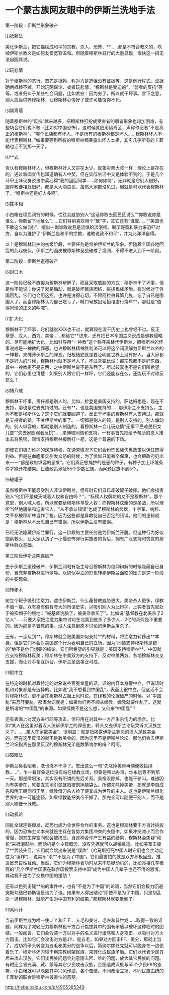 # 一个蒙古族网友眼中的伊斯兰洗地手法

第一阶段：伊斯兰形象破产  

⑴抵赖法  

美化伊斯兰，把它描绘成和平的宗教，杀人、恐怖、\*\*……都是不符合教义的，吹嘘伊斯兰教义是如何友爱宽容温和。但随着穆斯林丑行的大量显现，很快这一招无法自圆其说。  

⑵玩悲情  

对于穆斯林的恶行，首先是抵赖，称对方是造谣没有证据等，这是例行程式。证据确凿抵赖不掉，开始玩阴谋论，或者玩悲情，“穆斯林是受迫的”，“弱者的反抗”等等。或者归纠于某些社会问题，比如贫穷：因为穷了，所以就干坏事。言下之意，别人应当供养穆斯林，让穆斯林心情好了或许可能饶你不死。  

⑶隔离墙  

随着穆斯林的“反抗”越来越多，把穆斯林打扮成受害者的弱者形象也越加困难，有些场合它们也不敢（比如对中国恐怖）。这时候就应用隔离区，声称作恶者“不是真正的穆斯林”，“哪个民族都有坏人，不是所有的穆斯林都是坏人……穆斯林坏人不能代表穆斯林。”如果要等到所有的穆斯林都暴露出坏人本相，其实几乎所有的卡菲勒也活不到那一天了。  

⑷\*\*式  

否认有穆斯林坏人，但穆斯林好人又实在太少。就象彩票大奖一样：理论上是存在的，通过新闻宣传也知道确有人中奖，但在实际生活中又是体验不到的。于是几个马甲上阵现身说法中奖心得“我的回回同学……如何如何”，无非就是它们人很好，跟异教徒相处很好，都是大大滴良民，虽然大家都没见过，但就是可以代表穆斯林了，“穆斯林还是好人多啊”。  

⑸露本相  

小白帽在理屈词穷的时候，往往会威胁别人“这话你敢去回民区说么”“你敢说你是谁么，你敢留下地址么”……它们特别喜欢用个“敢”字，其它还有“谁敢……”“美国也不敢这么做(说)”，摆出一副谁敢说我是流氓的流氓相。展示野蛮和暴力来恐吓对方，自以为维护了“伊斯兰是和平的宗教，谁敢说我不和平”，并为此洋洋自得。  


以上是穆斯林辩护的初级阶段，主要任务是维护伊斯兰的形象。但随着全国各地回乱的此起彼伏，伊斯兰的画皮被穆斯林圣战破成了渔网，不得不进入到下一阶段。


第二阶段：伊斯兰道德破产  

⑹封口术  

这一阶段已经不直接为穆斯林辩解了，而且采取威胁的方式：穆斯林干了坏事，但是你不能说；你说了就是煽动，就是破坏民族团结，挑拔民族矛盾。有时候对于外国回乱，它们也会用这招。也许是洗得心切，不顾阿拉伯算第几族，忘了自已是哪国人了。而当穆斯林认为自已吃亏了，喊口号放狠话抬棺游行烧车\*\*，那就是“值得同情的正义的呐喊”。  

⑺扩大化  

穆斯林干了坏事，它们就说XXX也干过，就算现在没干历史上也曾经干过。反正基督、汉人、西方、美帝……都给它\*\*进来，还有把日本军国主义说成是佛教侵略的。尽可能地扩大化，比如引导用“一神教”这个称呼来替代伊斯兰，把穆斯林的坏事说成是一神教的罪恶。也许穆斯林精神胜利法可以将这个词理解为伊斯兰以外的一神教，来摊薄伊斯兰的罪恶。归根结底就是要证明这世界上没有好人，当大家都不是好人的时候，穆斯林也就不是坏人了。不过真要比烂：那宗教都不是好东西，其中一神教更不是东西，之中伊斯兰最不是东西了。所以较真也不是它们所希望的，它们心里也清楚：如果别人跟它们一样坏，它们还能存在么，还能玩不对称反抗么！  

⑻猪八戒  

穆斯林干坏事，责任都是别人的。比如，拉登是美国支持的，萨达姆也是，现在不支持，那也是过去支持过的。还有\*\*，也是美国支持的……那伊斯兰不支持么，主角不都是穆斯林么？这个它们就要回避了。反正干坏事的穆斯林有人支持过，那就是支持者的错，不关伊斯兰的事了。一切都是别人的错，是别人支持的，别人煽动的，别人纵容的，那就是别人制造的。看穆斯林一会儿玩悲情“无辜平民难民妇女儿童”“失去家园弱者反抗”……来博取同情和支持，一有事首先把给予帮助的恩人推出去背黑锅，同情支持穆斯林被倒打一耙，这是个普遍的下场。  

即使它们极力维护的民族特权，在通常情况下它们会粉饰民族优惠政策以保住既得利益。但是在血腥事实引发众怒的时候，为了信仰只能丢卒保車，也会把政府扔出来——“都是政府纵容的恶果”。它们真正想掩护的是恶的种子，有种子加上环境条件才能开花结果。民族政策涉及55个少数民族，而问题民族不到5个。  

⑼破罐子  

虽然穆斯林不能忍受别人非议伊斯兰，但有时它们自已却破罐子破摔。他们会指责别人“他们不是成天喊着人权和自由吗？”，“标榜人权牌坊的又不是穆斯林”。那个意思，别人喊人权，所以就要给穆斯林享受人权；而穆斯林炫耀的是圣战，所以理所当然地屠杀和迫害它人。“从不承认错误”也成了穆斯林的武器，十字军、纳粹、文革都被穆斯林当作了枪，因为这些都是异教徒自已否定的错误。他们的逻辑就是：穆斯林从不反思自已有错误，所以伊斯兰没有错误。  

已经无法隐藏伊斯兰罪行，这一阶段的主要任务是为伊斯兰开脱。但这种行为好似抱薪救火，让大家认清了一小撮恐怖罪行实施者的背后，拥有广泛支持和赞赏的穆斯林群众基础。


第三阶段伊斯兰阴谋破产  

由于伊斯兰道德破产，伊斯兰网站有版主号召穆斯林为信仰辩解的时候隐藏自已身份，冒充非穆斯林进行诱导。以貌似中立的形象转移伊斯兰面临的压力是这一阶段的主要现象。  

⑽转移术  

树立个靶子吸引注意力，遮住伊斯兰。什么基督教威胁更大，美帝杀人更多，绿教不值一提。以有真有假有夸大的所谓史实，以吸引别人为此辩护。上钩者首先就处于被扣帽子的境地：“被基督洗脑了，被美帝收买了”。比如说“基督教在北美杀了2亿人”……只要大家把注意力集中讨论在北美到底杀了多少人，2亿的真假是不重要的。因为那是基督教的事，没人注意到原本讨论的伊斯兰屠杀了。  

还有，一涉及到\*\*，穆斯林就会贴美国如何支持\*\*的材料，将注意力转移出\*\*本身。但是它们不会对美国这个行为表明自已的立场，因为“同情支持穆斯林是错的”绝不是他们想要的结论。它们所希望的引导就是：美国支持穆斯林\*\*，中国就应支持穆斯林反美；穆斯林在中美双方的支持下，反对中美两方。各地穆斯林交叉支援，而让对手相互拆台，伊斯兰圣战事业可成。  

⑾假中立  

在特定的时机对着特定的对象说些官冕堂皇的话，话的内容本身很中立，但说话时机和对象都是有选择的。比如说“我不想看到中国乱”，表面上很中立，但这话不会对穆斯林说，更不会在穆斯林占据上风时说。在绿教的论据破产的时候，以“中国乱”来恐吓要胁，那潜台词就是：如果你们再不顺从绿教，绿教就要作乱了。这就是所谓的“中国乱”的来源。如果绿教不是这么想，又何来“中国乱”？  

还有表面上对双方进行同等攻击，但只用在对其中一方产生杀伤力的场合。比如“某人在这里对着汉人哭诉伊斯兰的罪恶史，转头又去伊斯兰论坛哭诉大汉族主义了。……某人在家数美金”，很明显：就是指揭露伊斯兰罪恶的汉人是数美金的，而在这里反汉的就不是数美金的，因为这里不是伊斯兰论坛。那他们会去伊斯兰论坛指责在那里反汉的穆斯林兄弟是数第纳尔的吗？呵呵。  

⑿障眼法  

伊斯兰臭名昭著，洗也洗不干净了。憋出这么一句“先除掉美帝再随便收拾绿教……”，乍一看好象这位没有站在绿教立场，但要是照此办理，你永远等不到那一天。那是障眼法，其实没有所谓的先后关系。美帝没除掉，也能干驴叫。难道因为有美帝在，就要乖乖地引颈就戮被割掉脑袋么。所谓先除掉美帝，那就是李自成先和明王朝同归于尽，绿教借刀杀人捡了便宜成为世界的主人。这也是伊斯兰绿化世界的唯一可能途径。如果绿教能把美帝干掉了，那完全可以随便干别人，而不是别人随便干绿教。  

⒀动机论  

回乱全球连锁爆发，反恐也成为全世界合作的事务。这也是穆斯林要千方百计挑拔的，因为恐怖主义本来就是生存在各势力集团冲突的夹缝中，如果冲突减小而合作增强，则其生存空间就会被挤压。当这种合作产生有益的结果，穆斯林会质疑“动机”来抵消影响。而动机是个主观概念，没有凭据就可以胡编乱造。比如美军击毙了\*\*武装头目，它们就会跳出来说是“误炸”（哈马斯打死中国人时它们也会主动定性为“误炸”），说美军“杀\*\*不是为了中国”。它们最害怕的就是双方积极回应，推进反恐良性互动。当然，它们为穆斯林表功时从来不质疑动机的，比如亮相几率极高的“几个伊斯兰国家在联合国投票支持中国”成为中国人几辈子也还不清的恩情，其动机不是为了交换中国的援助？  

还有以色列击毙\*\*船的事件中，也有“不是为了中国”的论调，当然它们会极力回避突劂勾结巴勒斯坦是谁为了谁。如果有人得出结论“即使不是为了中国，只是胡乱杀一通穆斯林，就能产生对中国有利的结果。”那穆斯林就要晕倒了。  

⒁离间计  

当前伊斯兰成为唯一使ＪＹ和ＦＦ、五毛和美分、毛左和普世党……取得一致的话题，同样为了减轻压力穆斯林也千方百计挑拔其中的固有矛盾以破坏这种临时的团结。一般而言，它们会假装一方以对手的名义进行谩骂和人身攻击，以吸引对方火力回击。比如它们会攻击对方是JY、是五毛，如果对方回击FF、美分，那就上当了。成功将矛头转变为五毛和美分的战争以后，第纳尔嫖处党就可以脱身在一边偷着乐了。穆斯林还习惯于用宗教绑架民族，来转化成民族矛盾。它们以代表少民自居来攻击汉族，它们谈民族问题会刻意隐去回、维的问题，放大其它民族的问题。有时还会冒充满、藏、蒙等其它少民攻击汉族，企图造成汉族与55个少民PK的态势，小白帽就可以隐匿其中兴风作浪，各个击破。不同政治立场、不同民族血统的卡菲勒的联合是穆斯林最害怕的恶梦。

<http://tieba.baidu.com/p/4905385349>